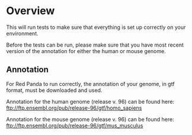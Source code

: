 # Overview
This will run tests to make sure that everything is set up correctly on your environment.

Before the tests can be run, please make sure that you have most recent version of the annotation for either the human or mouse genome.

## Annotation

For Red Panda to run correctly, the annotation of your genome, in gtf format, must be downloaded and used.

Annotation for the human genome (release v. 96) can be found here: ftp://ftp.ensembl.org/pub/release-96/gtf/homo_sapiens

Annotation for the mouse genome (release v. 96) can be found here: ftp://ftp.ensembl.org/pub/release-96/gtf/mus_musculus
